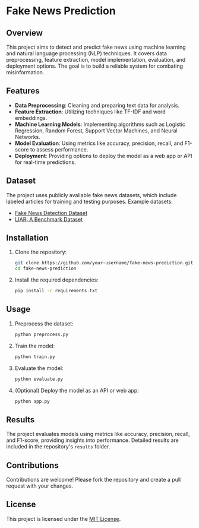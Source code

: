 # Fake News Prediction

## Overview
This project aims to detect and predict fake news using machine learning and natural language processing (NLP) techniques. It covers data preprocessing, feature extraction, model implementation, evaluation, and deployment options. The goal is to build a reliable system for combating misinformation.

## Features
- **Data Preprocessing**: Cleaning and preparing text data for analysis.
- **Feature Extraction**: Utilizing techniques like TF-IDF and word embeddings.
- **Machine Learning Models**: Implementing algorithms such as Logistic Regression, Random Forest, Support Vector Machines, and Neural Networks.
- **Model Evaluation**: Using metrics like accuracy, precision, recall, and F1-score to assess performance.
- **Deployment**: Providing options to deploy the model as a web app or API for real-time predictions.

## Dataset
The project uses publicly available fake news datasets, which include labeled articles for training and testing purposes. Example datasets:
- [Fake News Detection Dataset](https://www.kaggle.com/datasets)
- [LIAR: A Benchmark Dataset](https://www.cs.ucsb.edu/~william/)

## Installation
1. Clone the repository:
   ```bash
   git clone https://github.com/your-username/fake-news-prediction.git
   cd fake-news-prediction
   ```
2. Install the required dependencies:
   ```bash
   pip install -r requirements.txt
   ```

## Usage
1. Preprocess the dataset:
   ```bash
   python preprocess.py
   ```
2. Train the model:
   ```bash
   python train.py
   ```
3. Evaluate the model:
   ```bash
   python evaluate.py
   ```
4. (Optional) Deploy the model as an API or web app:
   ```bash
   python app.py
   ```

## Results
The project evaluates models using metrics like accuracy, precision, recall, and F1-score, providing insights into performance. Detailed results are included in the repository's `results` folder.

## Contributions
Contributions are welcome! Please fork the repository and create a pull request with your changes.

## License
This project is licensed under the [MIT License](LICENSE).


